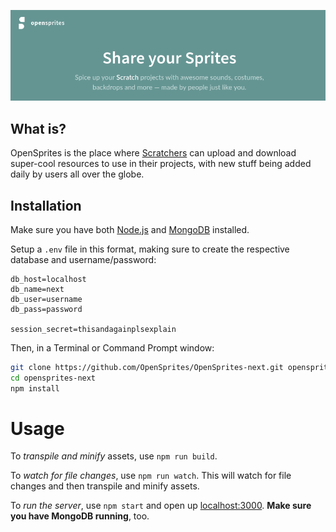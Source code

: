 <p align='center'>
  <a href='#'><img src='https://raw.githubusercontent.com/OpenSprites/OpenSprites-next/master/screenshot.png'></a>
</p>

## What is?
OpenSprites is the place where [Scratchers](https://wiki.scratch.mit.edu/wiki/Scratcher) can upload and download super-cool resources to use in their projects, with new stuff being added daily by users all over the globe.

## Installation
Make sure you have both [Node.js](https://nodejs.org/) and [MongoDB](https://www.mongodb.com/download-center#community) installed.  

Setup a `.env` file in this format, making sure to create the respective database and username/password:

```
db_host=localhost
db_name=next
db_user=username
db_pass=password

session_secret=thisandagainplsexplain
```

Then, in a Terminal or Command Prompt window:

```sh
git clone https://github.com/OpenSprites/OpenSprites-next.git opensprites-next
cd opensprites-next
npm install
```

# Usage

To *transpile and minify* assets, use `npm run build`.  

To *watch for file changes*, use `npm run watch`. This will watch for file changes and then transpile and minify assets.  

To *run the server*, use `npm start` and open up [localhost:3000](http://localhost:3000/). **Make sure you have MongoDB running**, too.